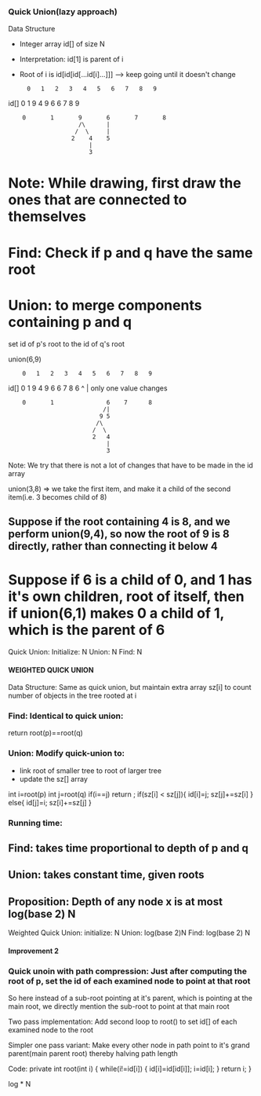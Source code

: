### Quick Union(lazy approach)

Data Structure
- Integer array id[] of size N
- Interpretation: id[1] is parent of i
- Root of i is id[id[id[...id[i]...]]]  --> keep going until it doesn't change

        0   1   2   3   4   5   6   7   8   9
id[]    0   1   9   4   9   6   6   7   8   9


        0       1       9       6       7       8
                        /\      |
                       /  \     |
                      2    4    5
                           |
                           3

# Note: While drawing, first draw the ones that are connected to themselves

# Find: Check if p and q have the same root

# Union: to merge components containing p and q
set id of p's root to the id of q's root

union(6,9)

        0   1   2   3   4   5   6   7   8   9
id[]    0   1   9   4   9   6   6   7   8   6
                                            ^
                                            |
                                            only one value changes


        0       1               6    7      8
                               /|
                              9 5        
                             /\    
                            /  \     
                            2   4    
                                |
                                3



Note: We try that there is not a lot of changes that have to be made in the id array

union(3,8) => we take the first item, and make it a child of the second item(i.e. 3 becomes child of 8)

## Suppose if the root containing 4 is 8, and we perform union(9,4), so now the root of 9 is 8 directly, rather than connecting it below 4


# Suppose if 6 is a child of 0, and 1 has it's own children, root of itself, then if union(6,1) makes 0 a child of 1, which is the parent of 6



Quick Union:
Initialize: N
Union: N
Find: N


#### WEIGHTED QUICK UNION
Data Structure:
Same as quick union, but maintain extra array sz[i] to count number of objects in the tree rooted at i

### Find: Identical to quick union:
return root(p)==root(q)

### Union: Modify quick-union to:
- link root of smaller tree to root of larger tree
- update the sz[] array

int i=root(p)
int j=root(q)
if(i==j) return ;
if(sz[i] < sz[j]){
        id[i]=j;
        sz[j]+=sz[i]
}
else{
        id[j]=i;
        sz[i]+=sz[j]
}

### Running time:
## Find: takes time proportional to depth of p and q
## Union: takes constant time, given roots

## Proposition: Depth of any node x is at most log(base 2) N

Weighted Quick Union:
initialize: N
Union: log(base 2)N
Find: log(base 2) N

#### Improvement 2
### Quick unoin with path compression: Just after computing the root of p, set the id of each examined node to point at that root


So here instead of a sub-root pointing at it's parent, which is pointing at the main root, we directly mention the sub-root to point at that main root

Two pass implementation: Add second loop to root() to set id[] of each examined node to the root

Simpler one pass variant: Make every other node in path point to it's grand parent(main parent root) thereby halving path length

Code:
        private int root(int i)
        {
                while(i!=id[i])
                {
                        id[i]=id[id[i]];
                        i=id[i];
                }
                return i;
        }

log * N